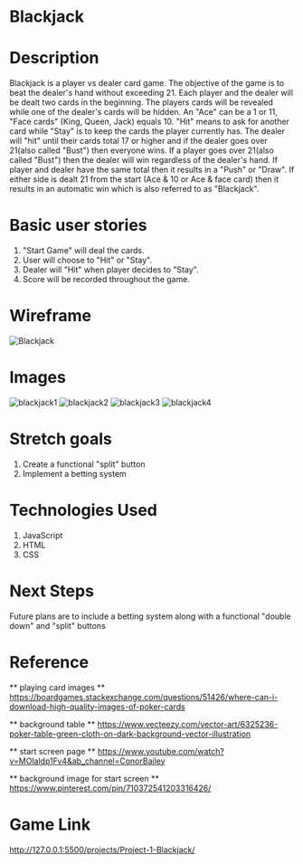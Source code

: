 # Blackjack


# Description
Blackjack is a player vs dealer card game.  The objective of the game is to beat the dealer's hand without exceeding 21.  Each player and the dealer will be dealt two cards in the beginning.  The players cards will be revealed while one of the dealer's cards will be hidden.  An "Ace" can be a 1 or 11, "Face cards" (King, Queen, Jack) equals 10.  "Hit" means to ask for another card while "Stay" is to keep the cards the player currently has.  The dealer will "hit" until their cards total 17 or higher and if the dealer goes over 21(also called "Bust") then everyone wins.  If a player goes over 21(also called "Bust") then the dealer will win regardless of the dealer's hand.  If player and dealer have the same total then it results in a "Push" or "Draw".  If either side is dealt 21 from the start (Ace & 10 or Ace & face card) then it results in an automatic win which is also referred to as "Blackjack".

# Basic user stories
1) "Start Game" will deal the cards.
2) User will choose to "Hit" or "Stay".
3) Dealer will "Hit" when player decides to "Stay".
4) Score will be recorded throughout the game.

# Wireframe
![Blackjack](https://user-images.githubusercontent.com/101623317/162050424-932acd0f-df61-4928-804e-a2de384de318.png)

# Images

![blackjack1](https://user-images.githubusercontent.com/101623317/162828638-6c555425-4f9f-461f-b791-cb187ab762f9.png)
![blackjack2](https://user-images.githubusercontent.com/101623317/162828648-7198fe31-25d6-44da-8b46-d0804f690769.png)
![blackjack3](https://user-images.githubusercontent.com/101623317/162828660-9a4ee250-bfd6-4f9f-8ee8-1cfd42b88d55.png)
![blackjack4](https://user-images.githubusercontent.com/101623317/162828666-7a76c9b2-5099-42c3-aaa7-64144e6ca6c0.png)

# Stretch goals

1) Create a functional "split" button
2) Implement a betting system

# Technologies Used

1) JavaScript
2) HTML
3) CSS

# Next Steps

Future plans are to include a betting system along with a functional "double down" and "split" buttons

# Reference
** playing card images **
https://boardgames.stackexchange.com/questions/51426/where-can-i-download-high-quality-images-of-poker-cards 

** background table ** 
https://www.vecteezy.com/vector-art/6325236-poker-table-green-cloth-on-dark-background-vector-illustration

** start screen page ** 
https://www.youtube.com/watch?v=MOlaldp1Fv4&ab_channel=ConorBailey

** background image for start screen **
https://www.pinterest.com/pin/710372541203316426/

# Game Link

http://127.0.0.1:5500/projects/Project-1-Blackjack/
